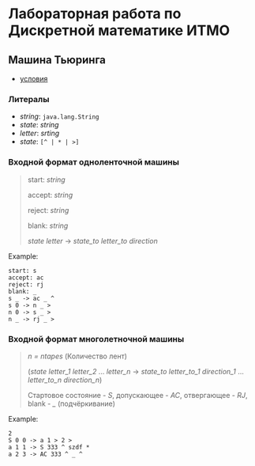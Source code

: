 # Лабораторная работа по Дискретной математике ИТМО
## Машина Тьюринга
- [условия](problems.pdf)

### Литералы
- *string*: `java.lang.String`
- *state*: *string*
- *letter*: *srting*
- *state*: `[^ | * | >]`

### Входной формат одноленточной машины
> start: *string*
> 
> accept: *string*
> 
> reject: *string*
> 
> blank: *string*
> 
> *state* *letter* -> *state_to* *letter_to* *direction*

Example:
```
start: s
accept: ac
reject: rj
blank: _
s _ -> ac _ ^
s 0 -> n _ >
n 0 -> s _ >
n _ -> rj _ >
```

	
### Входной формат многолетночной машины

> *n = ntapes* (Количество лент)
> 
> (*state* *letter_1* *letter_2* ... *letter_n* -> *state_to* *letter_to_1* *direction_1* ... *letter_to_n* *direction_n*)
> 
> Стартовое состояние - *S*, допускающее - *AC*, отвергающее - *RJ*, blank - *_* (подчёркивание)

Example:
```
2
S 0 0 -> a 1 > 2 >
a 1 1 -> S 333 ^ szdf *
a 2 3 -> AC 333 ^ _ ^
```
